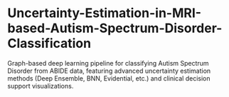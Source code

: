 # Uncertainty-Estimation-in-MRI-based-Autism-Spectrum-Disorder-Classification
Graph-based deep learning pipeline for classifying Autism Spectrum Disorder from ABIDE data, featuring advanced uncertainty estimation methods (Deep Ensemble, BNN, Evidential, etc.) and clinical decision support visualizations.
